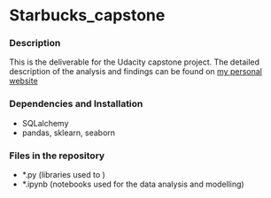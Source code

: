 # Starbucks_capstone

### Description
This is the deliverable for the Udacity capstone project.
The detailed description of the analysis and findings can be found on [my personal website](https://marco-bellini.github.io/starbucks/starbucks_exec/)

### Dependencies and Installation
- SQLalchemy
- pandas, sklearn, seaborn


###  Files in the repository
- *.py (libraries used to )
- *.ipynb (notebooks used for the data analysis and modelling)




